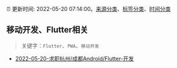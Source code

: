 :alarm_clock: 更新时间: 2022-05-20 07:14:00。[来源分类](../README.md)、[标签分类](../TAGS.md)、[时间分类](../TIMELINE.md)

## 移动开发、Flutter相关


> 关键字：`Flutter`、`PWA`、`移动开发`



- [2022-05-20-求职杭州/成都Android/Flutter-开发](https://www.v2ex.com/t/854171) 